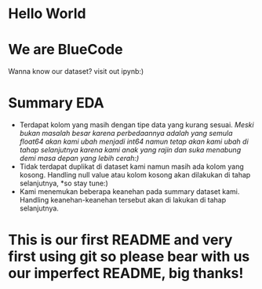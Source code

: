 # Hello World
# We are BlueCode 

Wanna know our dataset? visit out ipynb:)

# Summary EDA
- Terdapat kolom yang masih dengan tipe data yang kurang sesuai. *Meski bukan masalah besar karena perbedaannya adalah yang semula float64 akan kami ubah menjadi int64 namun tetap akan kami ubah di tahap selanjutnya karena kami anak yang rajin dan suka menabung demi masa depan yang lebih cerah:)*
- Tidak terdapat duplikat di dataset kami namun masih ada kolom yang kosong. Handling null value atau kolom kosong akan dilakukan di tahap selanjutnya, *so stay tune:)
- Kami menemukan beberapa keanehan pada summary dataset kami. Handling keanehan-keanehan tersebut akan di lakukan di tahap selanjutnya. 

# This is our first README and very first using git so please bear with us our imperfect README, big thanks!